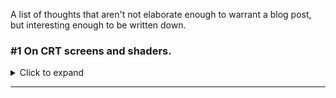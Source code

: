 
A list of thoughts that aren't not elaborate enough to warrant a blog post, but interesting enough to be written down.
### #1 On CRT screens and shaders.
<details>
<summary>Click to expand</summary>

I find it very interesting that video games today often try to emulate artifacts of the past that 
then developers would kill to get rid of.
The CRT screen shader is one of them. 
I wrote one for one of my (~~now abandoned~~) side projects, and I remember being happy about the way it turned out.
Here is an old gif of the said game:

<img src="./bullet_hell.gif" width="50%" height="50%" />

The above shader displays two of my favorite effects that can be impressive when done correctly:
1. The [CRT](https://en.wikipedia.org/wiki/Cathode-ray_tube) screen bend.
2. [Chromatic Abberation.](https://en.wikipedia.org/wiki/Chromatic_aberration)

It also has some scanlines going on, but they're not tuned as well as I'd like, and are a trivial
effect to implement.

### Why did older displays have curved screens you ask?

To my knowledge, CRT screens worked by shooting a cathode ray that would traverse the phospor screen horizontally and
vertically at the same time.
There is an interesting tidbit about this movement that is largely misunderstood, mentioned 
[here](https://en.wikipedia.org/wiki/Raster_scan#Scanning_pattern) on wikipedia. I highly recommend this article.

If CRT screens weren't curved in shape, different points on the screen would be at different distances from
the origin of the cathode ray, and hence the image would be distorted heavily. The screens had to be curved at very precise
angles to perfectly offset the distortion. 

This challenge in production and engineering from the gone era is now an artifact video games introduce overhead to emulate!
Retro and otherwise. Pretty neat, right?

Since It's getting pretty late in the night at the time of me writing this, 
I'll leave this great explanation on chromatic aberration by an underrated youtuber, Pixel Prophecy:
- [What is Chromatic Abberation? (And why?)](https://www.youtube.com/watch?v=oE8Zjr5NJrM)

If you're wondering how it's implemented in the gif I showed above, I just offset the Red Green and Blue channels for
each pixel somewhat.

As for scanlines, they're just periodically occuring horizontal lines timed with a sine wave.

I used LSL and Lua (LOVE) to build the game in that screenshot, but the same can be done in any shading language and any game
engine.
 
</details>

---
